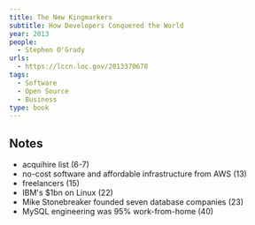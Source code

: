 ```yaml
---
title: The New Kingmarkers
subtitle: How Developers Conquered the World
year: 2013
people:
  - Stephen O'Grady
urls:
  - https://lccn.loc.gov/2013370678
tags:
  - Software
  - Open Source
  - Business
type: book
---
```


## Notes
- acquihire list  (6-7)
- no-cost software and affordable infrastructure from AWS  (13)
- freelancers  (15)
- IBM's $1bn on Linux  (22)
- Mike Stonebreaker founded seven database companies  (23)
- MySQL engineering was 95% work-from-home  (40)
